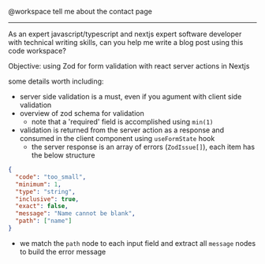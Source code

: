 @workspace tell me about the contact page

---

As an expert javascript/typescript and nextjs expert software developer
with technical writing skills, can you help me write a blog post using this code workspace?

Objective: using Zod for form validation with react server actions in Nextjs

some details worth including:

- server side validation is a must, even if you agument with client side validation
- overview of zod schema for validation
  - note that a 'required' field is accomplished using `min(1)`
- validation is returned from the server action as a response and consumed in the client component using `useFormState` hook
  - the server response is an array of errors (`ZodIssue[]`), each item has the below structure

```json
{
  "code": "too_small",
  "minimum": 1,
  "type": "string",
  "inclusive": true,
  "exact": false,
  "message": "Name cannot be blank",
  "path": ["name"]
}
```

- we match the `path` node to each input field and extract all `message` nodes to build the error message
